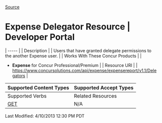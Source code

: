 [Source](https://developer.concur.com/expense-report/expense-delegator-resource "Permalink to Expense Delegator Resource | Developer Portal")

# Expense Delegator Resource | Developer Portal


| ----- |
|  Description |
|  Users that have granted delegate permissions to the another Expense user. |
|  Works With These Concur Products |
|

* **Expense** for Concur Professional/Premium
 |
|  Resource URI |
|  https://www.concursolutions.com/api/expense/expensereport/v1.1/Delegators |

| Supported Content Types | Supported Accept Types |
| ----------------------- | ---------------------- |
| Supported Verbs         | Related Resources      |
| [GET][1]                | N/A                    |

  
Last Modified: 4/10/2013 12:30 PM PDT

[1]: https://developer.concur.com/node/475
